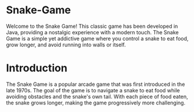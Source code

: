 # Snake-Game

Welcome to the Snake Game! This classic game has been developed in Java, providing a nostalgic experience with a modern touch. The Snake Game is a simple yet addictive game where you control a snake to eat food, grow longer, and avoid running into walls or itself.

# Introduction

The Snake Game is a popular arcade game that was first introduced in the late 1970s. The goal of the game is to navigate a snake to eat food while avoiding obstacles and the snake's own tail. With each piece of food eaten, the snake grows longer, making the game progressively more challenging.
